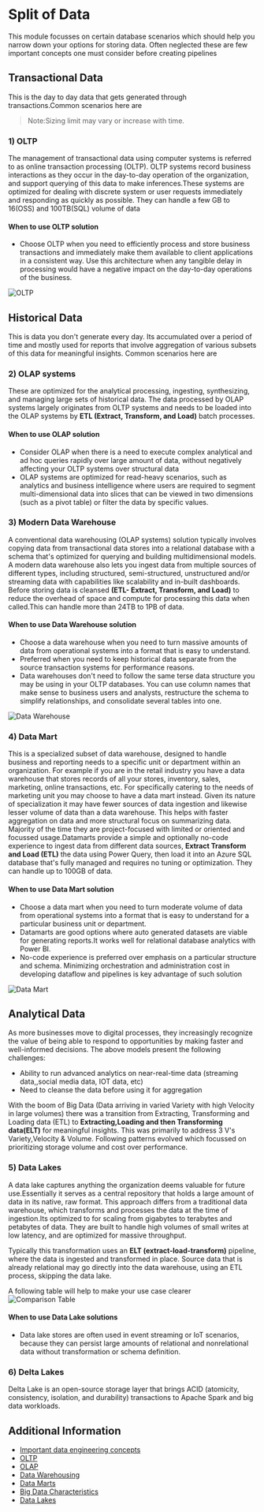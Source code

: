 # Split of Data

This module focusses on certain database scenarios which should help you narrow down your options for storing data. Often neglected these are few important concepts one must consider before creating pipelines

## Transactional Data

This is the day to day data that gets generated through transactions.Common scenarios here are
> Note:Sizing limit may vary or increase with time.

### 1) OLTP

The management of transactional data using computer systems is referred to as online transaction processing (OLTP). OLTP systems record business interactions as they occur in the day-to-day operation of the organization, and support querying of this data to make inferences.These systems are optimized for dealing with discrete system or user requests immediately and responding as quickly as possible. They can handle a few GB to 16(OSS) and 100TB(SQL) volume of data </br>

#### When to use OLTP solution

* Choose OLTP when you need to efficiently process and store business transactions and immediately make them available to client applications in a consistent way. Use this architecture when any tangible delay in processing would have a negative impact on the day-to-day operations of the business.

![OLTP](/images/OLTP%20Databases.png)

## Historical Data

This is data you don't generate every day. Its accumulated over a period of time and mostly used for reports that involve aggregation of various subsets of this data for meaningful insights. Common scenarios here are

### 2) OLAP systems

These are optimized for the analytical processing, ingesting, synthesizing, and managing large sets of historical data. The data processed by OLAP systems largely originates from OLTP systems and needs to be loaded into the OLAP systems by **ETL (Extract, Transform, and Load)** batch processes.</br>

#### When to use OLAP solution

* Consider OLAP when there is a need to execute complex analytical and ad hoc queries rapidly over large amount of data, without negatively affecting your OLTP systems over structural data
* OLAP systems are optimized for read-heavy scenarios, such as analytics and business intelligence where users are required to segment multi-dimensional data into slices that can be viewed in two dimensions (such as a pivot table) or filter the data by specific values.

### 3) Modern Data Warehouse

A conventional data warehousing (OLAP systems) solution typically involves copying data from transactional data stores into a relational database with a schema that's optimized for querying and building multidimensional models. A modern data warehouse also lets you ingest data from multiple sources of different types, including structured, semi-structured, unstructured and/or streaming data with capabilities like scalability and in-built dashboards. Before storing data is cleansed **(ETL- Extract, Transform, and Load)** to reduce the overhead of space and compute for processing this data when called.This can handle more than 24TB to 1PB of data.

#### When to use Data Warehouse solution

* Choose a data warehouse when you need to turn massive amounts of data from operational systems into a format that is easy to understand. 
* Preferred when you need to keep historical data separate from the source transaction systems for performance reasons.
* Data warehouses don't need to follow the same terse data structure you may be using in your OLTP databases. You can use column names that make sense to business users and analysts, restructure the schema to simplify relationships, and consolidate several tables into one.

![Data Warehouse](/images/Data%20Warehouse.png)

### 4) Data Mart

This is a specialized subset of data warehouse, designed to handle business and reporting needs to a specific unit or department within an organization. For example if you are in the retail industry you have a data warehouse that stores records of all your stores, inventory, sales, marketing, online transactions, etc. For specifically catering to the needs of marketing unit you may choose to have a data mart instead. Given its nature of specialization it may have fewer sources of data ingestion and likewise lesser volume of data than a data warehouse. This helps with faster aggregation on data and more structural focus on summarizing data. Majority of the time they are project-focused with limited or oriented and focussed usage.Datamarts provide a simple and optionally no-code experience to ingest data from different data sources, **Extract Transform and Load (ETL)** the data using Power Query, then load it into an Azure SQL database that's fully managed and requires no tuning or optimization. They can handle up to 100GB of data. 

#### When to use Data Mart solution

* Choose a data mart when you need to turn moderate volume of data from operational systems into a format that is easy to understand for a particular business unit or department.
* Datamarts are good options where auto generated datasets are viable for generating reports.It works well for relational database analytics with Power BI.
* No-code experience is preferred over emphasis on a particular structure and schema. Minimizing orchestration and administration cost in developing dataflow and pipelines is key advantage of such solution

![Data Mart](/images/datamarts-overview-01.png)

## Analytical Data

As more businesses move to digital processes, they increasingly recognize the value of being able to respond to opportunities by making faster and well-informed decisions. The above models present the following challenges:

* Ability to run advanced analytics on near-real-time data (streaming data,,social media data, IOT data, etc)
* Need to cleanse the data before using it for aggregation

With the boom of Big Data (Data arriving in varied Variety with high Velocity in large volumes) there was a transition from Extracting, Transforming and Loading data (ETL) to **Extracting,Loading and then Transforming data(ELT)** for meaningful insights. This was primarily to address 3 V's Variety,Velocity & Volume. Following patterns evolved which focussed on prioritizing storage volume and cost over performance.

### 5) Data Lakes

A data lake captures anything the organization deems valuable for future use.Essentially  it serves as a central repository that holds a large amount of data in its native, raw format. This approach differs from a traditional data warehouse, which transforms and processes the data at the time of ingestion.Its optimized to for scaling from gigabytes to terabytes and petabytes of data. They are built to handle high volumes of small writes at low latency, and are optimized for massive throughput.

Typically this transformation uses an **ELT (extract-load-transform)** pipeline, where the data is ingested and transformed in place. Source data that is already relational may go directly into the data warehouse, using an ETL process, skipping the data lake.

A following table will help to make your use case clearer
![Comparison Table](/images/comparing-data-lakes-and-data-warehouses.png)

#### When to use Data Lake solutions

* Data lake stores are often used in event streaming or IoT scenarios, because they can persist large amounts of relational and nonrelational data without transformation or schema definition.

### 6) Delta Lakes

Delta Lake is an open-source storage layer that brings ACID (atomicity, consistency, isolation, and durability) transactions to Apache Spark and big data workloads.

## Additional Information

* [Important data engineering concepts](https://learn.microsoft.com/training/modules/introduction-to-data-engineering-azure/4-common-patterns-azure-data-engineering)
* [OLTP](https://learn.microsoft.com/azure/architecture/data-guide/relational-data/online-transaction-processing)
* [OLAP](https://learn.microsoft.com/azure/architecture/data-guide/relational-data/online-analytical-processing)
* [Data Warehousing](https://learn.microsoft.com/azure/architecture/data-guide/relational-data/data-warehousing)
* [Data Marts](https://learn.microsoft.com/power-bi/transform-model/datamarts/datamarts-overview)
* [Big Data Characteristics](https://www.teradata.com/Glossary/What-are-the-5-V-s-of-Big-Data#:~:text=Big%20data%20is%20a%20collection,variety%2C%20velocity%2C%20and%20veracity) 
* [Data Lakes](https://learn.microsoft.com/azure/architecture/data-guide/scenarios/data-lake)
